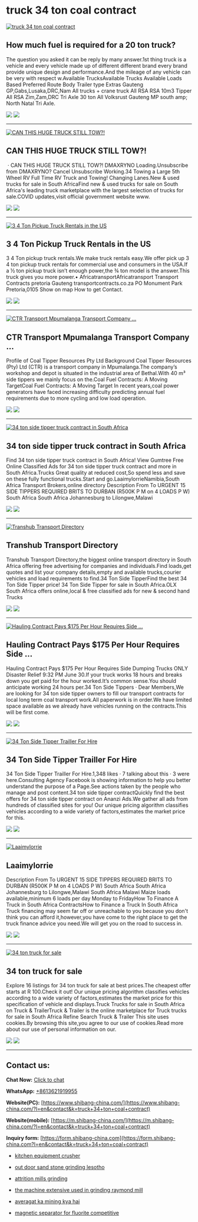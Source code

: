 # truck 34 ton coal contract

<a href="https://swt.shibang-china.com/?l=en&img&k=truck+34+ton+coal+contract" target="_blank">![truck 34 ton coal contract](http://static.shibang-china.com/all-800x300/478.jpg)</a>

## How much fuel is required for a 20 ton truck?
The question you asked it can be reply by many answer.1st thing truck is a vehicle and every vehicle made up of different different brand every brand provide unique design and performance.And the mileage of any vehicle can be very with respect w.Available TrucksAvailable Trucks Available Loads Based Preferred Route Body Trailer type Extras Gauteng GP,Gabs,Lusaka,DRC,Nam All trucks + crane truck All RSA RSA 10m3 Tipper All RSA Zim,Zam,DRC Tri Axle 30 ton All Volksrust Gauteng MP south amp; North Natal Tri Axle.


<a href="https://whatsapp.shibangsoft.com/WhatsApp.php" target="_blank" title="WhatsApp">![](http://static.shibang-china.com/icon/whatsapp.png)</a> <a href="https://swt.shibang-china.com/?l=en&icon&k=truck+34+ton+coal+contract" target="_blank">![](http://static.shibang-china.com/icon/chat-en.png)</a>

---

<a href="https://swt.shibang-china.com/?l=en&img&k=truck+34+ton+coal+contract" target="_blank">![CAN THIS HUGE TRUCK STILL TOW?!](http://static.shibang-china.com/all-800x300/1375.jpg)</a>

## CAN THIS HUGE TRUCK STILL TOW?!
&nbsp;&#0183;&#32;CAN THIS HUGE TRUCK STILL TOW?! DMAXRYNO Loading.Unsubscribe from DMAXRYNO? Cancel Unsubscribe Working.34 Towing a Large 5th Wheel RV Full Time RV Truck and Towing! Changing Lanes.New &amp; used trucks for sale in South AfricaFind new &amp; used trucks for sale on South Africa's leading truck marketplace with the largest selection of trucks for sale.COVID updates,visit official government website www.


<a href="https://whatsapp.shibangsoft.com/WhatsApp.php" target="_blank" title="WhatsApp">![](http://static.shibang-china.com/icon/whatsapp.png)</a> <a href="https://swt.shibang-china.com/?l=en&icon&k=truck+34+ton+coal+contract" target="_blank">![](http://static.shibang-china.com/icon/chat-en.png)</a>

---

<a href="https://swt.shibang-china.com/?l=en&img&k=truck+34+ton+coal+contract" target="_blank">![3 4 Ton Pickup Truck Rentals in the US](http://static.shibang-china.com/all-800x300/980.jpg)</a>

## 3 4 Ton Pickup Truck Rentals in the US
3 4 Ton pickup truck rentals.We make truck rentals easy.We offer pick up 3 4 ton pickup truck rentals for commercial use and consumers in the USA.If a &#189; ton pickup truck isn’t enough power,the &#190; ton model is the answer.This truck gives you more power.• AfricatransportAfricatransport Transport Contracts pretoria Gauteng transportcontracts.co.za PO Monument Park Pretoria,0105 Show on map How to get Contact.


<a href="https://whatsapp.shibangsoft.com/WhatsApp.php" target="_blank" title="WhatsApp">![](http://static.shibang-china.com/icon/whatsapp.png)</a> <a href="https://swt.shibang-china.com/?l=en&icon&k=truck+34+ton+coal+contract" target="_blank">![](http://static.shibang-china.com/icon/chat-en.png)</a>

---

<a href="https://swt.shibang-china.com/?l=en&img&k=truck+34+ton+coal+contract" target="_blank">![CTR Transport Mpumalanga Transport Company …](http://static.shibang-china.com/all-800x300/362.jpg)</a>

## CTR Transport Mpumalanga Transport Company …
Profile of Coal Tipper Resources Pty Ltd Background Coal Tipper Resources (Pty) Ltd (CTR) is a transport company in Mpumalanga.The company’s workshop and depot is situated in the industrial area of Bethal.With 40 m&#179; side tippers we mainly focus on the.Coal Fuel Contracts: A Moving TargetCoal Fuel Contracts: A Moving Target In recent years,coal power generators have faced increasing difficulty predicting annual fuel requirements due to more cycling and low load operation.


<a href="https://whatsapp.shibangsoft.com/WhatsApp.php" target="_blank" title="WhatsApp">![](http://static.shibang-china.com/icon/whatsapp.png)</a> <a href="https://swt.shibang-china.com/?l=en&icon&k=truck+34+ton+coal+contract" target="_blank">![](http://static.shibang-china.com/icon/chat-en.png)</a>

---

<a href="https://swt.shibang-china.com/?l=en&img&k=truck+34+ton+coal+contract" target="_blank">![34 ton side tipper truck contract in South Africa](http://static.shibang-china.com/all-800x300/315.jpg)</a>

## 34 ton side tipper truck contract in South Africa
Find 34 ton side tipper truck contract in South Africa! View Gumtree Free Online Classified Ads for 34 ton side tipper truck contract and more in South Africa.Trucks Great quality at reduced cost,So spend less and save on these fully functional trucks.Start and go.LaaimylorrieNamibia,South Africa Transport Brokers,online directory Description From To URGENT 15 SIDE TIPPERS REQUIRED BRITS TO DURBAN (R500K P M on 4 LOADS P W) South Africa South Africa Johannesburg to Lilongwe,Malawi


<a href="https://whatsapp.shibangsoft.com/WhatsApp.php" target="_blank" title="WhatsApp">![](http://static.shibang-china.com/icon/whatsapp.png)</a> <a href="https://swt.shibang-china.com/?l=en&icon&k=truck+34+ton+coal+contract" target="_blank">![](http://static.shibang-china.com/icon/chat-en.png)</a>

---

<a href="https://swt.shibang-china.com/?l=en&img&k=truck+34+ton+coal+contract" target="_blank">![Transhub Transport Directory](http://static.shibang-china.com/all-800x300/849.jpg)</a>

## Transhub Transport Directory
Transhub Transport Directory,the biggest online transport directory in South Africa offering free advertising for companies and individuals.Find loads,get quotes and list your company details,empty and available trucks,courier vehicles and load requirements to find.34 Ton Side TipperFind the best 34 Ton Side Tipper price! 34 Ton Side Tipper for sale in South Africa.OLX South Africa offers online,local &amp; free classified ads for new &amp; second hand Trucks


<a href="https://whatsapp.shibangsoft.com/WhatsApp.php" target="_blank" title="WhatsApp">![](http://static.shibang-china.com/icon/whatsapp.png)</a> <a href="https://swt.shibang-china.com/?l=en&icon&k=truck+34+ton+coal+contract" target="_blank">![](http://static.shibang-china.com/icon/chat-en.png)</a>

---

<a href="https://swt.shibang-china.com/?l=en&img&k=truck+34+ton+coal+contract" target="_blank">![Hauling Contract Pays $175 Per Hour Requires Side …](http://static.shibang-china.com/all-800x300/1108.jpg)</a>

## Hauling Contract Pays $175 Per Hour Requires Side …
Hauling Contract Pays $175 Per Hour Requires Side Dumping Trucks ONLY Disaster Relief 9:32 PM June 30.If your truck works 18 hours and breaks down you get paid for the hour worked.It’s common sense.You should anticipate working 24 hours per.34 Ton Side Tippers&nbsp;&#0183;&#32;Dear Members,We are looking for 34 ton side tipper owners to fill our transport contracts for local long term coal transport work.All paperwork is in order.We have limited space available as we already have vehicles running on the contracts.This will be first come.


<a href="https://whatsapp.shibangsoft.com/WhatsApp.php" target="_blank" title="WhatsApp">![](http://static.shibang-china.com/icon/whatsapp.png)</a> <a href="https://swt.shibang-china.com/?l=en&icon&k=truck+34+ton+coal+contract" target="_blank">![](http://static.shibang-china.com/icon/chat-en.png)</a>

---

<a href="https://swt.shibang-china.com/?l=en&img&k=truck+34+ton+coal+contract" target="_blank">![34 Ton Side Tipper Trailler For Hire](http://static.shibang-china.com/all-800x300/1127.jpg)</a>

## 34 Ton Side Tipper Trailler For Hire
34 Ton Side Tipper Trailler For Hire.1,348 likes &#183; 7 talking about this &#183; 3 were here.Consulting Agency Facebook is showing information to help you better understand the purpose of a Page.See actions taken by the people who manage and post content.34 ton side tipper contractQuickly find the best offers for 34 ton side tipper contract on Ananzi Ads.We gather all ads from hundreds of classified sites for you! Our unique pricing algorithm classifies vehicles according to a wide variety of factors,estimates the market price for this.


<a href="https://whatsapp.shibangsoft.com/WhatsApp.php" target="_blank" title="WhatsApp">![](http://static.shibang-china.com/icon/whatsapp.png)</a> <a href="https://swt.shibang-china.com/?l=en&icon&k=truck+34+ton+coal+contract" target="_blank">![](http://static.shibang-china.com/icon/chat-en.png)</a>

---

<a href="https://swt.shibang-china.com/?l=en&img&k=truck+34+ton+coal+contract" target="_blank">![Laaimylorrie](http://static.shibang-china.com/all-800x300/464.jpg)</a>

## Laaimylorrie
Description From To URGENT 15 SIDE TIPPERS REQUIRED BRITS TO DURBAN (R500K P M on 4 LOADS P W) South Africa South Africa Johannesburg to Lilongwe,Malawi South Africa Malawi Maize loads available,minimum 6 loads per day Monday to FridayHow To Finance A Truck in South Africa ContractsHow to Finance a Truck In South Africa Truck financing may seem far off or unreachable to you because you don't think you can afford it,however,you have come to the right place to get the truck finance advice you need.We will get you on the road to success in.


<a href="https://whatsapp.shibangsoft.com/WhatsApp.php" target="_blank" title="WhatsApp">![](http://static.shibang-china.com/icon/whatsapp.png)</a> <a href="https://swt.shibang-china.com/?l=en&icon&k=truck+34+ton+coal+contract" target="_blank">![](http://static.shibang-china.com/icon/chat-en.png)</a>

---

<a href="https://swt.shibang-china.com/?l=en&img&k=truck+34+ton+coal+contract" target="_blank">![34 ton truck for sale](http://static.shibang-china.com/all-800x300/758.jpg)</a>

## 34 ton truck for sale
Explore 16 listings for 34 ton truck for sale at best prices.The cheapest offer starts at R 100.Check it out! Our unique pricing algorithm classifies vehicles according to a wide variety of factors,estimates the market price for this specification of vehicle and displays.Truck Trucks for sale in South Africa on Truck &amp; TrailerTruck &amp; Trailer is the online marketplace for Truck trucks for sale in South Africa Refine Search Truck &amp; Trailer This site uses cookies.By browsing this site,you agree to our use of cookies.Read more about our use of personal information on our.


<a href="https://whatsapp.shibangsoft.com/WhatsApp.php" target="_blank" title="WhatsApp">![](http://static.shibang-china.com/icon/whatsapp.png)</a> <a href="https://swt.shibang-china.com/?l=en&icon&k=truck+34+ton+coal+contract" target="_blank">![](http://static.shibang-china.com/icon/chat-en.png)</a>

---
## Contact us:

**Chat Now:** [Click to chat](https://swt.shibang-china.com?l=en&contact&k=truck+34+ton+coal+contract)

**WhatsApp:**  [+8613621919955](https://whatsapp.shibangsoft.com/WhatsApp.php)

**Website(PC):** [https://www.shibang-china.com/](https://www.shibang-china.com/?l=en&contact&k=truck+34+ton+coal+contract)

**Website(mobile):** [https://m.shibang-china.com/](https://m.shibang-china.com/?l=en&contact&k=truck+34+ton+coal+contract)

**Inquiry form:** [https://form.shibang-china.com](https://form.shibang-china.com?l=en&contact&k=truck+34+ton+coal+contract)

* [kitchen equipment crusher](../138/kitchen%20equipment%20crusher.md)

* [out door sand stone grinding lesotho](../136/out%20door%20sand%20stone%20grinding%20lesotho.md)

* [attrition mills grinding](../133/attrition%20mills%20grinding.md)

* [the machine extensive used in grinding raymond mill](../133/the%20machine%20extensive%20used%20in%20grinding%20raymond%20mill.md)

* [averagat ka mining kya hai](../128/averagat%20ka%20mining%20kya%20hai.md)

* [magnetic separator for fluorite competitive](../139/magnetic%20separator%20for%20fluorite%20competitive.md)